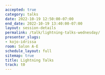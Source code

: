 ```yaml
---
accepted: true
category: talks
date: 2022-10-19 12:50:00-07:00
end_date: 2022-10-19 13:40:00-07:00
layout: session-details
permalink: /talk/lightning-talks-wednesday/
presenter_slugs:
- kojo-idrissa
room: Salon A-E
schedule_layout: full
sitemap: true
title: Lightning Talks
track: t0
---
```

